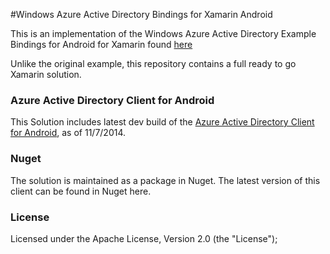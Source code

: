 #Windows Azure Active Directory Bindings for Xamarin Android

This is an implementation of the Windows Azure Active Directory Example Bindings for Android for Xamarin found [here](https://github.com/AzureADSamples/NativeClient-Xamarin-Android)

Unlike the original example, this repository contains a full ready to go Xamarin solution.

### Azure Active Directory Client for Android

This Solution includes latest dev build of the [Azure Active Directory Client for Android](https://github.com/MSOpenTech/azure-activedirectory-library-for-android), as of 11/7/2014.

### Nuget

The solution is maintained as a package in Nuget. The latest version of this client can be found in Nuget here.

### License

Licensed under the Apache License, Version 2.0 (the "License");